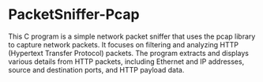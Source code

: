 # PacketSniffer-Pcap
This C program is a simple network packet sniffer that uses the pcap library to capture network packets. It focuses on filtering and analyzing HTTP (Hypertext Transfer Protocol) packets. The program extracts and displays various details from HTTP packets, including Ethernet and IP addresses, source and destination ports, and HTTP payload data.
